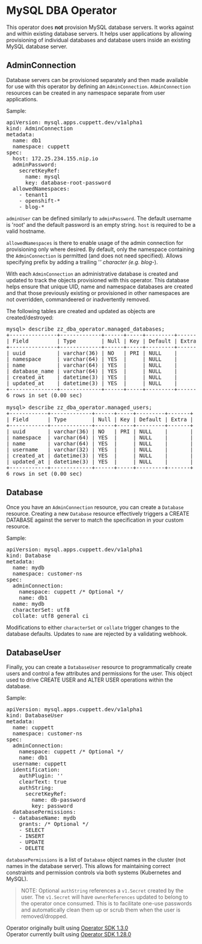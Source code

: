 # MySQL DBA Operator

This operator does **not** provision MySQL database servers.
It works against and within existing database servers.
It helps user applications by allowing provisioning of individual
databases and database users inside an existing MySQL database server.

## AdminConnection

Database servers can be provisioned separately and then made available
for use with this operator by defining an <code>AdminConnection</code>.
<code>AdminConnection</code> resources can be created in any namespace 
separate from user applications.

Sample:

<pre>
apiVersion: mysql.apps.cuppett.dev/v1alpha1
kind: AdminConnection
metadata:
  name: db1
  namespace: cuppett
spec:
  host: 172.25.234.155.nip.io
  adminPassword:
    secretKeyRef:
      name: mysql
      key: database-root-password
  allowedNamespaces:
    - tenant1
    - openshift-*
    - blog-*
</pre>

<code>adminUser</code> can be defined similarly to <code>adminPassword</code>.
The default username is 'root' and the default password is an empty string.
<code>host</code> is required to be a valid hostname.

<code>allowedNamespaces</code> is there to enable usage of the admin connection for provisioning only where desired.
By default, only the namespace containing the <code>AdminConnection</code> is permitted (and does not need specified).
Allows specifying prefix by adding a trailing '*' character (e.g. blog-*).

With each <code>AdminConnection</code> an administrative database is created and updated to track the objects
provisioned with this operator.
This database helps ensure that unique UID, name and namespace databases are created and that those previously
existing or provisioned in other namespaces are not overridden, commandeered or inadvertently removed.

The following tables are created and updated as objects are created/destroyed:

<pre>
mysql> describe zz_dba_operator.managed_databases;
+---------------+-------------+------+-----+---------+-------+
| Field         | Type        | Null | Key | Default | Extra |
+---------------+-------------+------+-----+---------+-------+
| uuid          | varchar(36) | NO   | PRI | NULL    |       |
| namespace     | varchar(64) | YES  |     | NULL    |       |
| name          | varchar(64) | YES  |     | NULL    |       |
| database_name | varchar(64) | YES  |     | NULL    |       |
| created_at    | datetime(3) | YES  |     | NULL    |       |
| updated_at    | datetime(3) | YES  |     | NULL    |       |
+---------------+-------------+------+-----+---------+-------+
6 rows in set (0.00 sec)

mysql> describe zz_dba_operator.managed_users;
+------------+-------------+------+-----+---------+-------+
| Field      | Type        | Null | Key | Default | Extra |
+------------+-------------+------+-----+---------+-------+
| uuid       | varchar(36) | NO   | PRI | NULL    |       |
| namespace  | varchar(64) | YES  |     | NULL    |       |
| name       | varchar(64) | YES  |     | NULL    |       |
| username   | varchar(32) | YES  |     | NULL    |       |
| created_at | datetime(3) | YES  |     | NULL    |       |
| updated_at | datetime(3) | YES  |     | NULL    |       |
+------------+-------------+------+-----+---------+-------+
6 rows in set (0.00 sec)
</pre>

## Database

Once you have an <code>AdminConnection</code> resource, you can create a <code>Database</code>
resource. Creating a new <code>Database</code> resource effectively triggers a <sql>CREATE DATABASE</sql> 
against the server to match the specification in your custom resource.

Sample:

<pre>
apiVersion: mysql.apps.cuppett.dev/v1alpha1
kind: Database
metadata:
  name: mydb
  namespace: customer-ns
spec:
  adminConnection:
    namespace: cuppett /* Optional */
    name: db1
  name: mydb
  characterSet: utf8
  collate: utf8_general_ci
</pre>

Modifications to either <code>characterSet</code> or <code>collate</code> trigger
changes to the database defaults. 
Updates to <code>name</code> are rejected by a
validating webhook. 

## DatabaseUser

Finally, you can create a <code>DatabaseUser</code> resource to programmatically create
users and control a few attributes and permissions for the user. 
This object used to drive <sql>CREATE USER</sql> and <sql>ALTER USER</sql> operations within
the database.

Sample:
<pre>
apiVersion: mysql.apps.cuppett.dev/v1alpha1
kind: DatabaseUser
metadata:
  name: cuppett
  namespace: customer-ns
spec:
  adminConnection:
    namespace: cuppett /* Optional */
    name: db1
  username: cuppett
  identification:
    authPlugin: ''
    clearText: true
    authString:
      secretKeyRef:
        name: db-password
        key: password
  databasePermissions:
  - databaseName: mydb
    grants: /* Optional */
    - SELECT
    - INSERT
    - UPDATE
    - DELETE
</pre>

<code>databasePermissions</code> is a list of <code>Database</code> object names in the cluster (not names in the database server).
This allows for maintaining correct constraints and permission controls via both systems (Kubernetes and MySQL).

> NOTE: Optional <code>authString</code> references a <code>v1.Secret</code> created by the user.
The <code>v1.Secret</code> will have <code>ownerReferences</code> updated to belong to the operator once consumed.
This is to facilitate one-use passwords and automatically clean them up or scrub them when the user is
removed/dropped.

Operator originally built using [Operator SDK 1.3.0](https://v1-3-x.sdk.operatorframework.io/)<br />
Operator currently built using [Operator SDK 1.28.0](https://v1-28-x.sdk.operatorframework.io/docs/upgrading-sdk-version/v1.28.0/)
